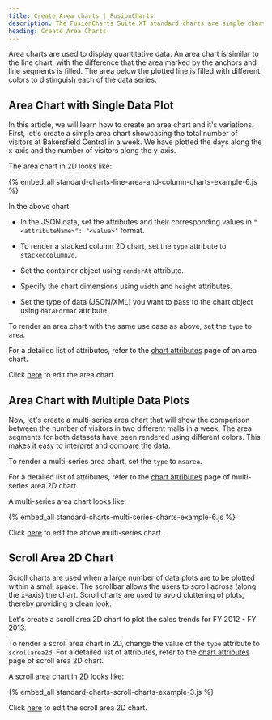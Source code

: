 ```yaml
---
title: Create Area charts | FusionCharts
description: The FusionCharts Suite XT standard charts are simple charts used to plot data.
heading: Create Area Charts
---
```


Area charts are used to display quantitative data. An area chart is similar to the line chart, with the difference that the area marked by the anchors and line segments is filled. The area below the plotted line is filled with different colors to distinguish each of the data series.

## Area Chart with Single Data Plot

In this article, we will learn how to create an area chart and it's variations. First, let's create a simple area chart showcasing the total number of visitors at Bakersfield Central in a week. We have plotted the days along the x-axis and the number of visitors along the y-axis.

The area chart in 2D looks like:

{% embed_all standard-charts-line-area-and-column-charts-example-6.js %}

In the above chart:

* In the JSON data, set the attributes and their corresponding values in `"<attributeName>": "<value>"` format.

* To render a stacked column 2D chart, set the `type` attribute to `stackedcolumn2d`.

* Set the container object using `renderAt` attribute.

* Specify the chart dimensions using `width` and `height` attributes.

* Set the type of data (JSON/XML) you want to pass to the chart object using `dataFormat` attribute.

To render an area chart with the same use case as above, set the `type` to `area`.

For a detailed list of attributes, refer to the [chart attributes](https://www.fusioncharts.com/dev/chart-attributes?chart=area2d) page of an area chart.

Click [here](http://jsfiddle.net/fusioncharts/x5FBh/) to edit the area chart.

## Area Chart with Multiple Data Plots

Now, let's create a multi-series area chart that will show the comparison between the number of visitors in two different malls in a week. The area segments for both datasets have been rendered using different colors. This makes it easy to interpret and compare the data.

To render a multi-series area chart, set the `type` to `msarea`.

For a detailed list of attributes, refer to the [chart attributes](https://www.fusioncharts.com/dev/chart-attributes?chart=MSArea) page of multi-series area 2D chart.

A multi-series area chart looks like:

{% embed_all standard-charts-multi-series-charts-example-6.js %}

Click [here](http://jsfiddle.net/fusioncharts/jf73mv1e/) to edit the above multi-series chart.

## Scroll Area 2D Chart

Scroll charts are used when a large number of data plots are to be plotted within a small space. The scrollbar allows the users to scroll across (along the x-axis) the chart. Scroll charts are used to avoid cluttering of plots, thereby providing a clean look. 

Let's create a scroll area 2D chart to plot the sales trends for FY 2012 - FY 2013.

To render a scroll area chart in 2D, change the value of the `type` attribute to `scrollarea2d`. For a detailed list of attributes, refer to the [chart attributes](https://www.fusioncharts.com/dev/chart-attributes/?chart=scrollarea2d) page of scroll area 2D chart.

A scroll area chart in 2D looks like:

{% embed_all standard-charts-scroll-charts-example-3.js %}

Click [here](http://jsfiddle.net/fusioncharts/7neLV/) to edit the scroll area 2D chart.

